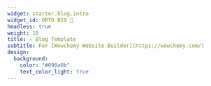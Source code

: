 ```yaml
---
widget: starter.blog.intro
widget_id: ORTO BIO 🍅
headless: true
weight: 10
title: ✏️ Blog Template
subtitle: For [Wowchemy Website Builder](https://wowchemy.com/)
design:
  background:
    color: "#090a0b"
    text_color_light: true
---
```

